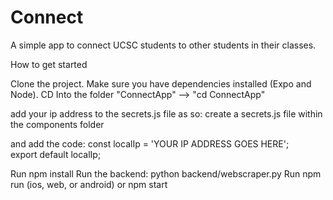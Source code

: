 # Connect
A simple app to connect UCSC students to other students in their classes. 



How to get started


Clone the project.
Make sure you have dependencies installed (Expo and Node).
CD Into the folder "ConnectApp" --> "cd ConnectApp"

add your ip address to the secrets.js file as so:
create a secrets.js file within the components folder

and add the code:
const localIp = 'YOUR IP ADDRESS GOES HERE';  
export default localIp;

Run npm install
Run the backend: python backend/webscraper.py
Run npm run (ios, web, or android) or npm start
